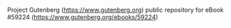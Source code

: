 Project Gutenberg (https://www.gutenberg.org) public repository for
eBook #59224 (https://www.gutenberg.org/ebooks/59224)
